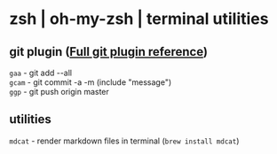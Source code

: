 # zsh  |  oh-my-zsh  |  terminal utilities

## git plugin ([Full git plugin reference](https://github.com/robbyrussell/oh-my-zsh/wiki/Plugin:git))  
`gaa` - git add --all  
`gcam` - git commit -a -m (include "message")  
`ggp` - git push origin master  


## utilities
`mdcat` - render markdown files in terminal (`brew install mdcat`)  
